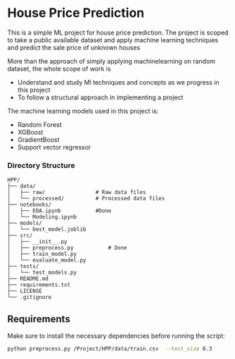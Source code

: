 # House Price Prediction 

This is a simple ML project for house price prediction. The project is scoped to take a public available dataset and 
apply machine learning techniques and predict the sale price of unknown houses 

More than the approach of simply applying machinelearning on random dataset, the whole scope
of work is 

* Understand and study Ml techniques and concepts as we progress in this project
* To follow a structural approach in implementing a project

The machine learning models used in this project is:
* Random Forest
* XGBoost
* GradientBoost
* Support vector regressor

### Directory Structure

```plaintext
HPP/
├── data/
│   ├── raw/                # Raw data files
│   └── processed/          # Processed data files
├── notebooks/
│   ├── EDA.ipynb           #Done
│   └── Modeling.ipynb
├── models/
│   └── best_model.joblib
├── src/
│   ├── __init__.py
│   ├── preprocess.py           # Done
│   ├── train_model.py
│   └── evaluate_model.py
├── tests/
│   └── test_models.py
├── README.md
├── requirements.txt
├── LICENSE
└── .gitignore
```

## Requirements

Make sure to install the necessary dependencies before running the script:

```bash
python preprocess.py /Project/HPP/data/train.csv  --test_size 0.3
```

